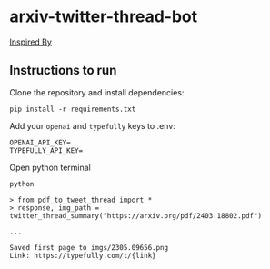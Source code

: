 # arxiv-twitter-thread-bot

[Inspired By](https://x.com/BasedBeffJezos/status/1773185683982528893?s=20)

## Instructions to run

Clone the repository and install dependencies:
```
pip install -r requirements.txt
```

Add your `openai` and `typefully` keys to .env:
```
OPENAI_API_KEY=
TYPEFULLY_API_KEY=
```

Open python terminal
```
python

> from pdf_to_tweet_thread import *
> response, img_path = twitter_thread_summary("https://arxiv.org/pdf/2403.18802.pdf")

... 

Saved first page to imgs/2305.09656.png
Link: https://typefully.com/t/{link}

```
